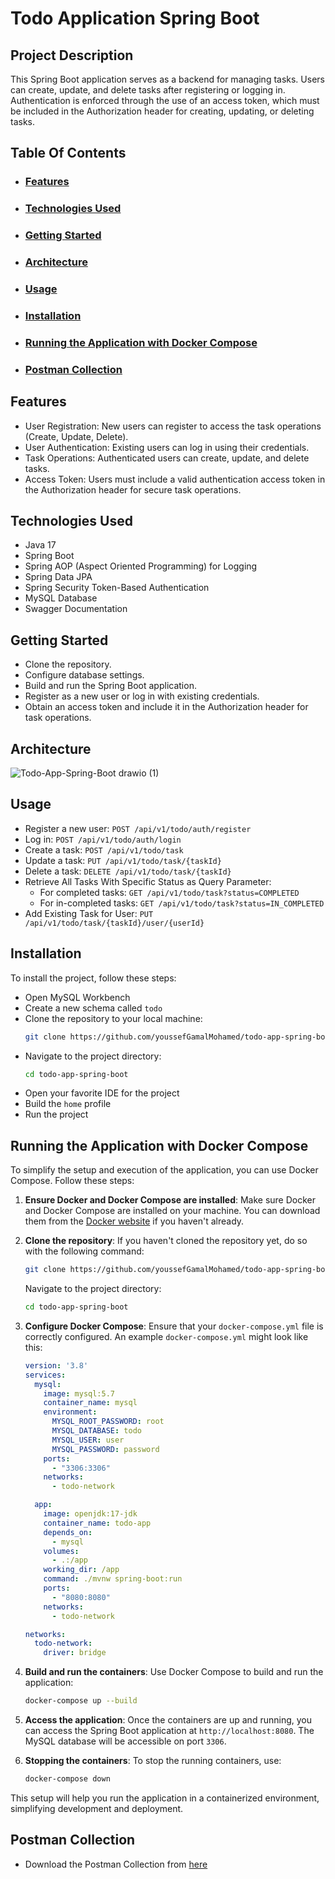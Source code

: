 
# Todo Application Spring Boot

## Project Description
This Spring Boot application serves as a backend for managing tasks. Users can create, update, and delete tasks after registering or logging in. Authentication is enforced through the use of an access token, which must be included in the Authorization header for creating, updating, or deleting tasks.

## Table Of Contents
- ### [Features](#features)
- ### [Technologies Used](#technologies-used)
- ### [Getting Started](#getting-started)
- ### [Architecture](#architecture)
- ### [Usage](#usage)
- ### [Installation](#installation)
- ### [Running the Application with Docker Compose](#running-the-application-with-docker-compose)
- ### [Postman Collection](#postman-collection)

## Features
- User Registration: New users can register to access the task operations (Create, Update, Delete).
- User Authentication: Existing users can log in using their credentials.
- Task Operations: Authenticated users can create, update, and delete tasks.
- Access Token: Users must include a valid authentication access token in the Authorization header for secure task operations.

## Technologies Used
- Java 17
- Spring Boot
- Spring AOP (Aspect Oriented Programming) for Logging
- Spring Data JPA
- Spring Security Token-Based Authentication
- MySQL Database
- Swagger Documentation

## Getting Started
- Clone the repository.
- Configure database settings.
- Build and run the Spring Boot application.
- Register as a new user or log in with existing credentials.
- Obtain an access token and include it in the Authorization header for task operations.

## Architecture
![Todo-App-Spring-Boot drawio (1)](https://github.com/youssefGamalMohamed/todo-app-spring-boot/assets/47324621/10502122-1c6e-4647-807b-e8adc2c8e8c3)

## Usage
- Register a new user: `POST /api/v1/todo/auth/register`
- Log in: `POST /api/v1/todo/auth/login`
- Create a task: `POST /api/v1/todo/task`
- Update a task: `PUT /api/v1/todo/task/{taskId}`
- Delete a task: `DELETE /api/v1/todo/task/{taskId}`
- Retrieve All Tasks With Specific Status as Query Parameter:
  - For completed tasks: `GET /api/v1/todo/task?status=COMPLETED`
  - For in-completed tasks: `GET /api/v1/todo/task?status=IN_COMPLETED`
- Add Existing Task for User: `PUT /api/v1/todo/task/{taskId}/user/{userId}`

## Installation
To install the project, follow these steps:

- Open MySQL Workbench
- Create a new schema called `todo`
- Clone the repository to your local machine:
  ```bash
  git clone https://github.com/youssefGamalMohamed/todo-app-spring-boot.git
  ```
- Navigate to the project directory:
  ```bash
  cd todo-app-spring-boot
  ```
- Open your favorite IDE for the project
- Build the `home` profile
- Run the project

## Running the Application with Docker Compose

To simplify the setup and execution of the application, you can use Docker Compose. Follow these steps:

1. **Ensure Docker and Docker Compose are installed**: Make sure Docker and Docker Compose are installed on your machine. You can download them from the [Docker website](https://www.docker.com/products/docker-desktop) if you haven't already.

2. **Clone the repository**: If you haven't cloned the repository yet, do so with the following command:
    ```bash
    git clone https://github.com/youssefGamalMohamed/todo-app-spring-boot.git
    ```
    Navigate to the project directory:
    ```bash
    cd todo-app-spring-boot
    ```

3. **Configure Docker Compose**: Ensure that your `docker-compose.yml` file is correctly configured. An example `docker-compose.yml` might look like this:

    ```yaml
    version: '3.8'
    services:
      mysql:
        image: mysql:5.7
        container_name: mysql
        environment:
          MYSQL_ROOT_PASSWORD: root
          MYSQL_DATABASE: todo
          MYSQL_USER: user
          MYSQL_PASSWORD: password
        ports:
          - "3306:3306"
        networks:
          - todo-network

      app:
        image: openjdk:17-jdk
        container_name: todo-app
        depends_on:
          - mysql
        volumes:
          - .:/app
        working_dir: /app
        command: ./mvnw spring-boot:run
        ports:
          - "8080:8080"
        networks:
          - todo-network

    networks:
      todo-network:
        driver: bridge
    ```

4. **Build and run the containers**: Use Docker Compose to build and run the application:
    ```bash
    docker-compose up --build
    ```

5. **Access the application**: Once the containers are up and running, you can access the Spring Boot application at `http://localhost:8080`. The MySQL database will be accessible on port `3306`.

6. **Stopping the containers**: To stop the running containers, use:
    ```bash
    docker-compose down
    ```

This setup will help you run the application in a containerized environment, simplifying development and deployment.

## Postman Collection
- Download the Postman Collection from [here](https://github.com/youssefGamalMohamed/todo-app-spring-boot/blob/f7b9e0326a185a1fc30291458220ecd4eeaaa13f/README.md)

